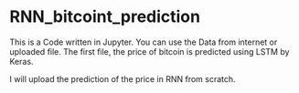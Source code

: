 # RNN_bitcoint_prediction

This is a Code written in Jupyter. You can use the Data from internet or uploaded file. The first file, the price of bitcoin is predicted using LSTM by Keras. 

I will upload the prediction of the price in RNN from scratch.
